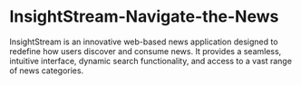 # InsightStream-Navigate-the-News
InsightStream is an innovative web-based news application designed to redefine how users discover and consume news. It provides a seamless, intuitive interface, dynamic search functionality, and access to a vast range of news categories.
